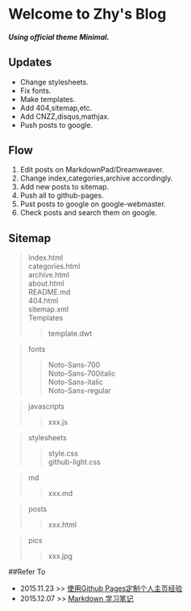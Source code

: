 # Welcome to Zhy's Blog
##### Using official theme Minimal.  

## Updates
* Change stylesheets.
* Fix fonts.
* Make templates.
* Add 404,sitemap,etc.
* Add CNZZ,disqus,mathjax.
* Push posts to google.
## Flow
1. Edit posts on MarkdownPad/Dreamweaver.
2. Change index,categories,archive accordingly.
3. Add new posts to sitemap.
4. Push all to github-pages.
5. Pust posts to google on google-webmaster.
6. Check posts and search them on google.  

## Sitemap
> index.html  
> categories.html  
> archive.html  
> about.html  
> README.md  
> 404.html  
> sitemap.xml  
> Templates  
> > template.dwt  

> fonts
> > Noto-Sans-700  
> > Noto-Sans-700italic  
> > Noto-Sans-italic  
> > Noto-Sans-regular  

> javascripts
> > xxx.js

> stylesheets
> > style.css  
> > github-light.css

> md
> > xxx.md

> posts
> > xxx.html

> pics
> > xxx.jpg

##Refer To
* 2015.11.23 >> [使用Github Pages定制个人主页经验](https://zhyack.github.io/posts/2015_11_23_How-To-Build-Your-Blog-On-Github-Pages.html)
* 2015.12.07 >> [Markdown 学习笔记](https://zhyack.github.io/posts/2015_12_07_Markdown-Note.html)